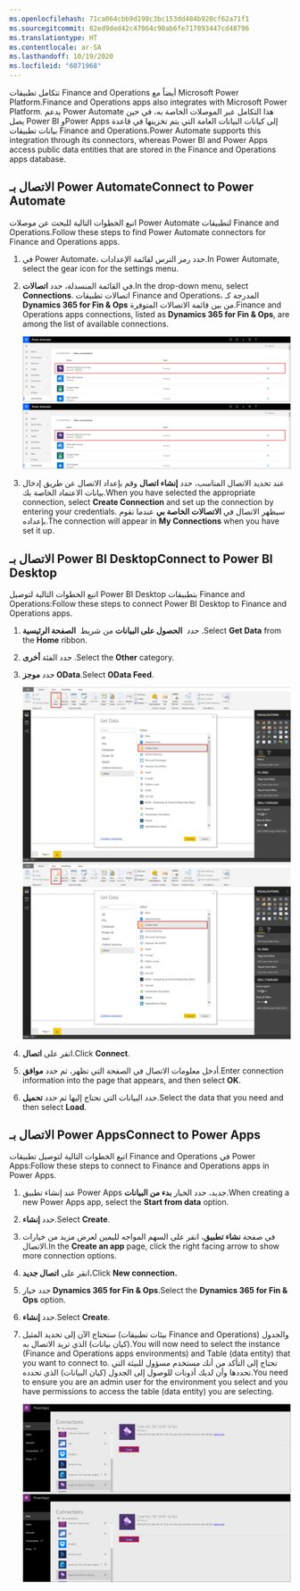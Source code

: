 ```yaml
---
ms.openlocfilehash: 71ca064cbb9d198c3bc153dd484b920cf62a71f1
ms.sourcegitcommit: 82ed9ded42c47064c90ab6fe717893447cd48796
ms.translationtype: HT
ms.contentlocale: ar-SA
ms.lasthandoff: 10/19/2020
ms.locfileid: "6071968"
---
```

<span data-ttu-id="ec3a7-101">تتكامل تطبيقات Finance and Operations أيضاً مع Microsoft Power Platform.</span><span class="sxs-lookup"><span data-stu-id="ec3a7-101">Finance and Operations apps also integrates with Microsoft Power Platform.</span></span>
<span data-ttu-id="ec3a7-102">يدعم Power Automate هذا التكامل عبر الموصلات الخاصة به، في حين يصل Power BI وPower Apps إلى كيانات البيانات العامة التي يتم تخزينها في قاعدة بيانات تطبيقات Finance and Operations.</span><span class="sxs-lookup"><span data-stu-id="ec3a7-102">Power Automate supports this integration through its connectors, whereas Power BI and Power Apps access public data entities that are stored in the Finance and Operations apps database.</span></span> 

## <a name="connect-to-power-automate"></a><span data-ttu-id="ec3a7-103">الاتصال بـ Power Automate</span><span class="sxs-lookup"><span data-stu-id="ec3a7-103">Connect to Power Automate</span></span>

<span data-ttu-id="ec3a7-104">اتبع الخطوات التالية للبحث عن موصلات Power Automate لتطبيقات Finance and Operations.</span><span class="sxs-lookup"><span data-stu-id="ec3a7-104">Follow these steps to find Power Automate connectors for Finance and Operations apps.</span></span> 

1.  <span data-ttu-id="ec3a7-105">في Power Automate، حدد رمز الترس لقائمة الإعدادات.</span><span class="sxs-lookup"><span data-stu-id="ec3a7-105">In Power Automate, select the gear icon for the settings menu.</span></span>
2.  <span data-ttu-id="ec3a7-106">في القائمة المنسدلة، حدد **اتصالات**.</span><span class="sxs-lookup"><span data-stu-id="ec3a7-106">In the drop-down menu, select **Connections**.</span></span> <span data-ttu-id="ec3a7-107">اتصالات تطبيقات Finance and Operations، المدرجة كـ **Dynamics 365 for Fin & Ops** من بين قائمة الاتصالات المتوفرة.</span><span class="sxs-lookup"><span data-stu-id="ec3a7-107">Finance and Operations apps connections, listed as **Dynamics 365 for Fin & Ops**, are among the list of available connections.</span></span>

    <span data-ttu-id="ec3a7-108">[![لقطة الشاشة هذه من Power Automate وتُظهر إضافة تطبيقات Finance and Operations كاتصال في صفحة إدارة اتصالاتك.](../media/flow.png)](../media/flow.png#lightbox)</span><span class="sxs-lookup"><span data-stu-id="ec3a7-108">[![This screenshot is from Power Automate and shows adding Finance and Operations apps as a connection in the Manage your connections page.](../media/flow.png)](../media/flow.png#lightbox)</span></span>

4.  <span data-ttu-id="ec3a7-109">عند تحديد الاتصال المناسب، حدد **إنشاء اتصال** وقم بإعداد الاتصال عن طريق إدخال بيانات الاعتماد الخاصة بك.</span><span class="sxs-lookup"><span data-stu-id="ec3a7-109">When you have selected the appropriate connection, select **Create Connection** and set up the connection by entering your credentials.</span></span> <span data-ttu-id="ec3a7-110">سيظهر الاتصال في **الاتصالات الخاصة بي** عندما تقوم بإعداده.</span><span class="sxs-lookup"><span data-stu-id="ec3a7-110">The connection will appear in **My Connections** when you have set it up.</span></span>

## <a name="connect-to-power-bi-desktop"></a><span data-ttu-id="ec3a7-111">الاتصال بـ Power BI Desktop</span><span class="sxs-lookup"><span data-stu-id="ec3a7-111">Connect to Power BI Desktop</span></span>
  
<span data-ttu-id="ec3a7-112">اتبع الخطوات التالية لتوصيل Power BI Desktop بتطبيقات Finance and Operations:</span><span class="sxs-lookup"><span data-stu-id="ec3a7-112">Follow these steps to connect Power BI Desktop to Finance and Operations apps.</span></span> 

1.  <span data-ttu-id="ec3a7-113">حدد  **الحصول على البيانات** من شريط  **الصفحة الرئيسية** .</span><span class="sxs-lookup"><span data-stu-id="ec3a7-113">Select **Get Data** from the **Home** ribbon.</span></span>
2.  <span data-ttu-id="ec3a7-114">حدد الفئة **أخرى** .</span><span class="sxs-lookup"><span data-stu-id="ec3a7-114">Select the **Other** category.</span></span>
3.  <span data-ttu-id="ec3a7-115">حدد **موجز OData**.</span><span class="sxs-lookup"><span data-stu-id="ec3a7-115">Select **OData Feed**.</span></span>

    <span data-ttu-id="ec3a7-116">[![تعرض لقطة الشاشة هذه من تطبيقات Power BI Desktop شاشة الحصول على البيانات للاتصال بموجز OData.](../media/power-bi.png)](../media/power-bi.png#lightbox)</span><span class="sxs-lookup"><span data-stu-id="ec3a7-116">[![This screenshot from the Power BI Desktop app shows the Get Data screen to connect to an OData Feed.](../media/power-bi.png)](../media/power-bi.png#lightbox)</span></span>
4.  <span data-ttu-id="ec3a7-117">انقر على **اتصال**.</span><span class="sxs-lookup"><span data-stu-id="ec3a7-117">Click **Connect**.</span></span>
5.  <span data-ttu-id="ec3a7-118">أدخل معلومات الاتصال في الصفحة التي تظهر، ثم حدد **موافق**.</span><span class="sxs-lookup"><span data-stu-id="ec3a7-118">Enter connection information into the page that appears, and then select  **OK**.</span></span>
5.  <span data-ttu-id="ec3a7-119">حدد البيانات التي تحتاج إليها ثم حدد **تحميل**.</span><span class="sxs-lookup"><span data-stu-id="ec3a7-119">Select the data that you need and then select **Load**.</span></span>

## <a name="connect-to-power-apps"></a><span data-ttu-id="ec3a7-120">الاتصال بـ Power Apps</span><span class="sxs-lookup"><span data-stu-id="ec3a7-120">Connect to Power Apps</span></span>

<span data-ttu-id="ec3a7-121">اتبع الخطوات التالية لتوصيل تطبيقات  Finance and Operations في Power Apps:</span><span class="sxs-lookup"><span data-stu-id="ec3a7-121">Follow these steps to connect to Finance and Operations apps in Power Apps.</span></span>


1.  <span data-ttu-id="ec3a7-122">عند إنشاء تطبيق Power Apps جديد، حدد الخيار **بدء من البيانات**.</span><span class="sxs-lookup"><span data-stu-id="ec3a7-122">When creating a new Power Apps app, select the **Start from data** option.</span></span> 
2.  <span data-ttu-id="ec3a7-123">حدد **إنشاء**.</span><span class="sxs-lookup"><span data-stu-id="ec3a7-123">Select **Create**.</span></span>
3.  <span data-ttu-id="ec3a7-124">في صفحة **نشاء تطبيق**، انقر على السهم المواجه لليمين لعرض مزيد من خيارات الاتصال.</span><span class="sxs-lookup"><span data-stu-id="ec3a7-124">In the **Create an app** page, click the right facing arrow to show more connection options.</span></span> 
4.  <span data-ttu-id="ec3a7-125">انقر على **اتصال جديد.**</span><span class="sxs-lookup"><span data-stu-id="ec3a7-125">Click **New connection.**</span></span> 
5.  <span data-ttu-id="ec3a7-126">حدد خيار **Dynamics 365 for Fin & Ops**.</span><span class="sxs-lookup"><span data-stu-id="ec3a7-126">Select the **Dynamics 365 for Fin & Ops** option.</span></span>
6.  <span data-ttu-id="ec3a7-127">حدد **إنشاء**.</span><span class="sxs-lookup"><span data-stu-id="ec3a7-127">Select **Create**.</span></span> 
7.  <span data-ttu-id="ec3a7-128">ستحتاج الآن إلى تحديد المثيل (بيئات تطبيقات Finance and Operations) والجدول (كيان بيانات) الذي تريد الاتصال به.</span><span class="sxs-lookup"><span data-stu-id="ec3a7-128">You will now need to select the instance (Finance and Operations apps environments) and Table (data entity) that you want to connect to.</span></span> <span data-ttu-id="ec3a7-129">تحتاج إلى التأكد من أنك مستخدم مسؤول للبيئة التي تحددها وأن لديك أذونات للوصول إلى الجدول (كيان البيانات) الذي تحدده.</span><span class="sxs-lookup"><span data-stu-id="ec3a7-129">You need to ensure you are an admin user for the environment you select and you have permissions to access the table (data entity) you are selecting.</span></span> 

     <span data-ttu-id="ec3a7-130">[![تعرض لقطة شاشة Power Apps تحديد مصادر البيانات في الشريط وتوصيل بيانات تطبيقات Finance and Operations ](../media/power-apps.png)](../media/power-apps.png#lightbox)</span><span class="sxs-lookup"><span data-stu-id="ec3a7-130">[![This Power Apps screenshot shows selecting Data sources in the ribbon and connecting to Finance and Operations apps data.](../media/power-apps.png)](../media/power-apps.png#lightbox)</span></span>
  


   
